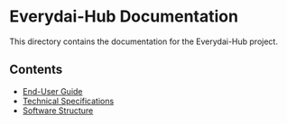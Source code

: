 # Everydai-Hub Documentation

This directory contains the documentation for the Everydai-Hub project.

## Contents

- [End-User Guide](end-user-guide.md)
- [Technical Specifications](technical-specifications.md)
- [Software Structure](software-structure.md)
